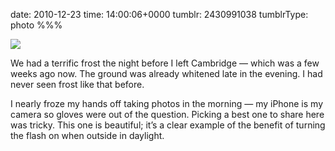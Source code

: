date: 2010-12-23
time: 14:00:06+0000
tumblr: 2430991038
tumblrType: photo
%%%

![](tumblr_ldfvngjwjw1qbnvjco1_1280.jpg)

We had a terrific frost the night before I left Cambridge — which was a few weeks ago now. The ground was already whitened late in the evening. I had never seen frost like that before. 

I nearly froze my hands off taking photos in the morning — my iPhone is my camera so gloves were out of the question. Picking a best one to share here was tricky. This one is beautiful; it’s a clear example of the benefit of turning the flash on when outside in daylight. 
